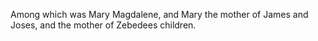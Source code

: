 Among which was Mary Magdalene, and Mary the mother of James and Joses, and the mother of Zebedees children.
